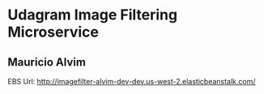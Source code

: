# Udagram Image Filtering Microservice
## Mauricio Alvim

EBS Url: http://imagefilter-alvim-dev-dev.us-west-2.elasticbeanstalk.com/